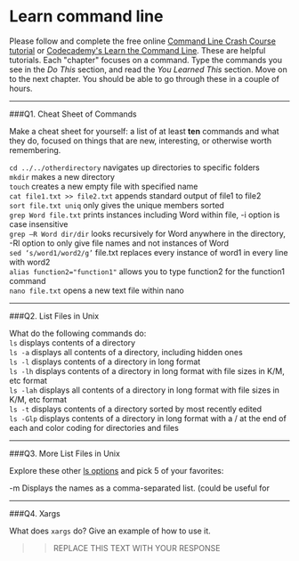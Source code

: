 # Learn command line

Please follow and complete the free online [Command Line Crash Course
tutorial](https://web.archive.org/web/20160708171659/http://cli.learncodethehardway.org/book/) or [Codecademy's Learn the Command Line](https://www.codecademy.com/learn/learn-the-command-line). These are helpful tutorials. Each "chapter" focuses on a command. Type the commands you see in the _Do This_ section, and read the _You Learned This_ section. Move on to the next chapter. You should be able to go through these in a couple of hours.

---

###Q1.  Cheat Sheet of Commands  

Make a cheat sheet for yourself: a list of at least **ten** commands and what they do, focused on things that are new, interesting, or otherwise worth remembering.
 
`cd ../../otherdirectory` navigates up directories to specific folders 	
`mkdir` makes a new directory  
`touch` creates a new empty file with specified name  
`cat file1.txt >> file2.txt` appends standard output of file1 to file2  
`sort file.txt uniq` only gives the unique members sorted  
`grep Word file.txt` prints instances including Word within file, -i option is case insensitive  
`grep –R Word dir/dir` looks recursively for Word anywhere in the directory, -Rl option to only give file names and not instances of Word  
`sed ‘s/word1/word2/g’` file.txt replaces every instance of word1 in every line with word2  
`alias function2="function1"` allows you to type function2 for the function1 command  
`nano file.txt` opens a new text file within nano  

---

###Q2.  List Files in Unix   

What do the following commands do:  
`ls`      displays contents of a directory  
`ls -a`   displays all contents of a directory, including hidden ones  
`ls -l`   displays contents of a directory in long format  
`ls -lh`  displays contents of a directory in long format with file sizes in K/M, etc format  
`ls -lah` displays all contents of a directory in long format with file sizes in K/M, etc format  
`ls -t`   displays contents of a directory sorted by most recently edited  
`ls -Glp` displays contents of a directory in long format with a / at the end of each and color coding for directories and files 

---

###Q3.  More List Files in Unix  

Explore these other [ls options](http://www.techonthenet.com/unix/basic/ls.php) and pick 5 of your favorites:

-m	Displays the names as a comma-separated list. (could be useful for 


---

###Q4.  Xargs   

What does `xargs` do? Give an example of how to use it.

> > REPLACE THIS TEXT WITH YOUR RESPONSE

 

